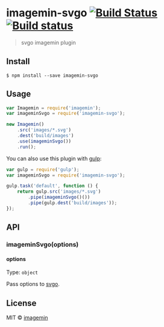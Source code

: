 # imagemin-svgo [![Build Status](http://img.shields.io/travis/imagemin/imagemin-svgo.svg?style=flat)](https://travis-ci.org/imagemin/imagemin-svgo) [![Build status](https://ci.appveyor.com/api/projects/status/esa7m3u8bcol1mtr?svg=true)](https://ci.appveyor.com/project/ShinnosukeWatanabe/imagemin-svgo)

> svgo imagemin plugin


## Install

```
$ npm install --save imagemin-svgo
```


## Usage

```js
var Imagemin = require('imagemin');
var imageminSvgo = require('imagemin-svgo');

new Imagemin()
	.src('images/*.svg')
	.dest('build/images')
	.use(imageminSvgo())
	.run();
```

You can also use this plugin with [gulp](http://gulpjs.com):

```js
var gulp = require('gulp');
var imageminSvgo = require('imagemin-svgo');

gulp.task('default', function () {
	return gulp.src('images/*.svg')
		.pipe(imageminSvgo()())
		.pipe(gulp.dest('build/images'));
});
```


## API

### imageminSvgo(options)

#### options

Type: `object`

Pass options to [svgo](https://github.com/svg/svgo).


## License

MIT © [imagemin](https://github.com/imagemin)
